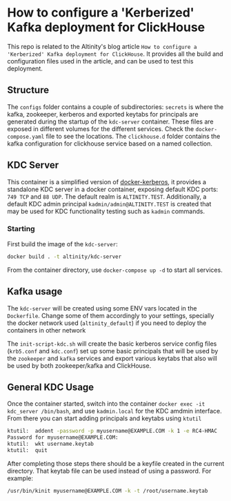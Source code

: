 # How to configure a 'Kerberized' Kafka deployment for ClickHouse

This repo is related to the Altinity's blog article `How to configure a 'Kerberized' Kafka deployment for ClickHouse`. It provides all the build and configuration files used in the article, and can be used to test this deployment.

## Structure

The `configs` folder contains a couple of subdirectories: `secrets` is where the kafka, zookeeper, kerberos and exported keytabs for principals are generated during the startup of the `kdc-server` container. These files are exposed in different volumes for the different services. Check the `docker-compose.yaml` file to see the locations.
The `clickhouse.d` folder contains the kafka configuration for clickhouse service based on a named collection.


## KDC Server
This container is a simplified version of [docker-kerberos](https://github.com/ist-dsi/docker-kerberos), it provides a standalone KDC server in a docker container, exposing default KDC ports: `749 TCP` and `88 UDP`. The default realm is `ALTINITY.TEST`. Additionally, a default KDC admin principal `kadmin/admin@ALTINITY.TEST` is created that may be used for KDC functionality testing such as `kadmin` commands.

### Starting

First build the image of the `kdc-server`:

```bash
docker build . -t altinity/kdc-server
```

From the container directory, use `docker-compose up -d` to start all services.

## Kafka usage

The `kdc-server` will be created using some ENV vars located in the `Dockerfile`. Change some of them accordingly to your settings, specially the docker network used (`altinity_default`) if you need to deploy the containers in other network

The `init-script-kdc.sh` will create the basic kerberos service config files (`krb5.conf` and `kdc.conf`) set up some basic principals that will be used by the `zookeeper` and `kafka` services and export various keytabs that also will be used by both zookeeper/kafka and ClickHouse.

## General KDC Usage

Once the container started, switch into the container `docker exec -it kdc_server /bin/bash`, and use `kadmin.local` for the KDC amdmin interface. From there you can start adding principals and keytabs using `ktutil`

```bash
ktutil:  addent -password -p myusername@EXAMPLE.COM -k 1 -e RC4-HMAC
Password for myusername@EXAMPLE.COM:
ktutil:  wkt username.keytab
ktutil:  quit
```

After completing those steps there should be a keyfile created in the current directory. That keytab file can be used instead of using a password. For example:

```bash
/usr/bin/kinit myusername@EXAMPLE.COM -k -t /root/username.keytab
```
